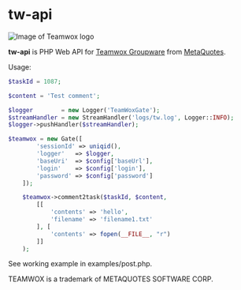 # tw-api

![Image of Teamwox logo](http://www.teamwox.com/b/logo.gif)

**tw-api** is PHP Web API for [Teamwox Groupware](http://www.teamwox.com) from [MetaQuotes](https://www.metaquotes.net).

Usage:

```php
$taskId = 1087;

$content = 'Test comment';

$logger        = new Logger('TeamWoxGate');
$streamHandler = new StreamHandler('logs/tw.log', Logger::INFO);
$logger->pushHandler($streamHandler);

$teamwox = new Gate([
        'sessionId' => uniqid(),
        'logger'   => $logger, 
        'baseUri'  => $config['baseUrl'],
        'login'    => $config['login'],
        'password' => $config['password']
    ]);

    $teamwox->comment2task($taskId, $content,
        [[
            'contents' => 'hello',
            'filename' => 'filename1.txt'
        ], [
            'contents' => fopen(__FILE__, "r")
        ]]
    );
```

See working example in examples/post.php.





TEAMWOX is a trademark of METAQUOTES SOFTWARE CORP.
